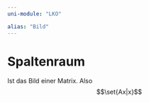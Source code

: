 ```yaml
---
uni-module: "LKO"

alias: "Bild"
---
```


# Spaltenraum

Ist das Bild einer Matrix. Also
$$\set{Ax|x}$$
